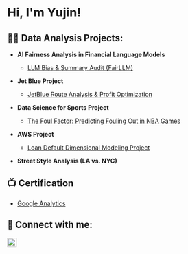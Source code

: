 <h1>Hi, I'm Yujin! 

<h2>👨‍💻 Data Analysis Projects:</h2>
 
- <b>AI Fairness Analysis in Financial Language Models</b>
    - [LLM Bias & Summary Audit (FairLLM)](https://github.com/heyeveim/ai-fairness-llm) 
      
- <b>Jet Blue Project</b>
    - [JetBlue Route Analysis & Profit Optimization](https://github.com/heyeveim/JetBlue_Route_Profitability_and_Optimization_Analysis) 

- <b>Data Science for Sports Project</b>
  - [The Foul Factor: Predicting Fouling Out in NBA Games](https://github.com/heyeveim/NBA_foul_analysis/tree/main)
 
- <b>AWS Project</b>
     - [Loan Default Dimensional Modeling Project](https://github.com/heyeveim/Loan-Default-Modeling)

- <b>Street Style Analysis (LA vs. NYC) </b>
    

<h2>📺 Certification </h2>

- [Google Analytics](https://i.imgur.com/0XanIdy.png)

<h2> 🤳 Connect with me:</h2>

[<img align="left" alt="JoshMadakor | LinkedIn" width="22px" src="https://cdn.jsdelivr.net/npm/simple-icons@v3/icons/linkedin.svg" />][linkedin]


[linkedin]: https://www.linkedin.com/in/yujin-im/

<!--
**joshmadakor1/joshmadakor1** is a ✨ _special_ ✨ repository because its `README.md` (this file) appears on your GitHub profile.

Here are some ideas to get you started:

- 🔭 I’m currently working on ...
- 🌱 I’m currently learning ...
- 👯 I’m looking to collaborate on ...
- 🤔 I’m looking for help with ...
- 💬 Ask me about ...
- 📫 How to reach me: ...
- 😄 Pronouns: ...
- ⚡ Fun fact: ...
-->
